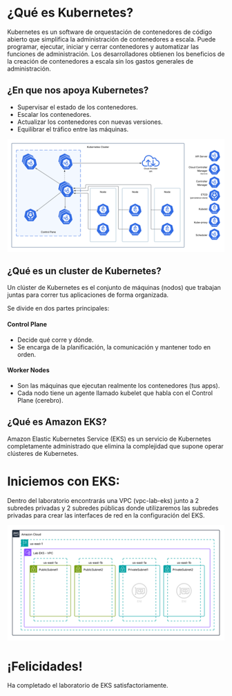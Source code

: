 # ¿Qué es Kubernetes?

Kubernetes es un software de orquestación de contenedores de código abierto que simplifica la administración de contenedores a escala. Puede programar, ejecutar, iniciar y cerrar contenedores y automatizar las funciones de administración. Los desarrolladores obtienen los beneficios de la creación de contenedores a escala sin los gastos generales de administración.

## ¿En que nos apoya Kubernetes?

* Supervisar el estado de los contenedores.
* Escalar los contenedores.
* Actualizar los contenedores con nuevas versiones.
* Equilibrar el tráfico entre las máquinas.

![image](https://raw.githubusercontent.com/sebasshb/lab-imgs/refs/heads/main/Kubernetes%20Cluster%20(F.Blanco).png)

## ¿Qué es un cluster de Kubernetes?

Un clúster de Kubernetes es el conjunto de máquinas (nodos) que trabajan juntas para correr tus aplicaciones de forma organizada.

Se divide en dos partes principales:

#### Control Plane
* Decide qué corre y dónde. 
* Se encarga de la planificación, la comunicación y mantener todo en orden.

#### Worker Nodes
* Son las máquinas que ejecutan realmente los contenedores (tus apps).
* Cada nodo tiene un agente llamado kubelet que habla con el Control Plane (cerebro).

## ¿Qué es Amazon EKS?

Amazon Elastic Kubernetes Service (EKS) es un servicio de Kubernetes completamente administrado que elimina la complejidad que supone operar clústeres de Kubernetes.

# Iniciemos con EKS: 

Dentro del laboratorio encontrarás una VPC (vpc-lab-eks) junto a 2 subredes privadas y 2 subredes públicas donde utilizaremos las subredes privadas para crear las interfaces de red en la configuración del EKS.

![image](https://raw.githubusercontent.com/sebasshb/lab-imgs/refs/heads/main/eks.png)


# ¡Felicidades!

Ha completado el laboratorio de EKS satisfactoriamente.